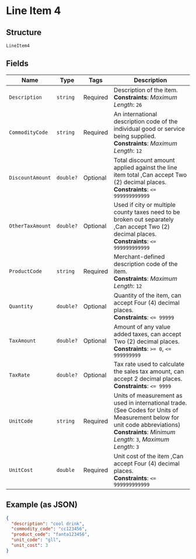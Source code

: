 
# Line Item 4

## Structure

`LineItem4`

## Fields

| Name | Type | Tags | Description |
|  --- | --- | --- | --- |
| `Description` | `string` | Required | Description of the item.<br>**Constraints**: *Maximum Length*: `26` |
| `CommodityCode` | `string` | Required | An international description code of the individual good or service being supplied.<br>**Constraints**: *Maximum Length*: `12` |
| `DiscountAmount` | `double?` | Optional | Total discount amount applied against the line item total ,Can accept Two (2) decimal places.<br>**Constraints**: `<= 999999999999` |
| `OtherTaxAmount` | `double?` | Optional | Used if city or multiple county taxes need to be broken out separately ,Can accept Two (2) decimal places.<br>**Constraints**: `<= 999999999999` |
| `ProductCode` | `string` | Required | Merchant-defined description code of the item.<br>**Constraints**: *Maximum Length*: `12` |
| `Quantity` | `double?` | Optional | Quantity of the item, can accept Four (4) decimal places.<br>**Constraints**: `<= 99999` |
| `TaxAmount` | `double?` | Optional | Amount of any value added taxes, can accept Two (2) decimal places.<br>**Constraints**: `>= 0`, `<= 999999999` |
| `TaxRate` | `double?` | Optional | Tax rate used to calculate the sales tax amount, can accept 2 decimal places.<br>**Constraints**: `<= 9999` |
| `UnitCode` | `string` | Required | Units of measurement as used in international trade. (See Codes for Units of Measurement below for unit code abbreviations)<br>**Constraints**: *Minimum Length*: `3`, *Maximum Length*: `3` |
| `UnitCost` | `double` | Required | Unit cost of the item ,Can accept Four (4) decimal places.<br>**Constraints**: `<= 999999999999` |

## Example (as JSON)

```json
{
  "description": "cool drink",
  "commodity_code": "cc123456",
  "product_code": "fanta123456",
  "unit_code": "gll",
  "unit_cost": 3
}
```

